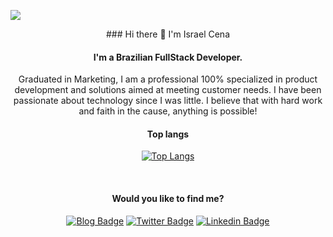 [<img src="https://i.imgur.com/OZtRgd2.png">](https://linkedin.com/in/israelcena)
<center>
### Hi there 👋 I'm Israel Cena

#### I'm a Brazilian FullStack Developer. 
Graduated in Marketing, I am a professional 100% specialized in product development and solutions aimed at meeting customer needs.
I have been passionate about technology since I was little. I believe that with hard work and faith in the cause, anything is possible!

#### Top langs
[![Top Langs](https://github-readme-stats.vercel.app/api/top-langs/?username=israelcena&layout=compact)](https://github.com/israelcena/israelcena)
 
</br>

#### Would you like to find me?

[![Blog Badge](https://img.shields.io/badge/Site-israelcena.com.br-black)](https://israelcena.com.br)
[![Twitter Badge](https://img.shields.io/badge/-Twitter-1ca0f1?style=flat-square&labelColor=1ca0f1&logo=twitter&logoColor=white&link=https://twitter.com/israelcena)](https://twitter.com/israelcena)
[![Linkedin Badge](https://img.shields.io/badge/-LinkedIn-blue?style=flat-square&logo=Linkedin&logoColor=white&link=https://www.linkedin.com/in/israelcena)](https://www.linkedin.com/in/israelcena)
 </center>
 
 
 
